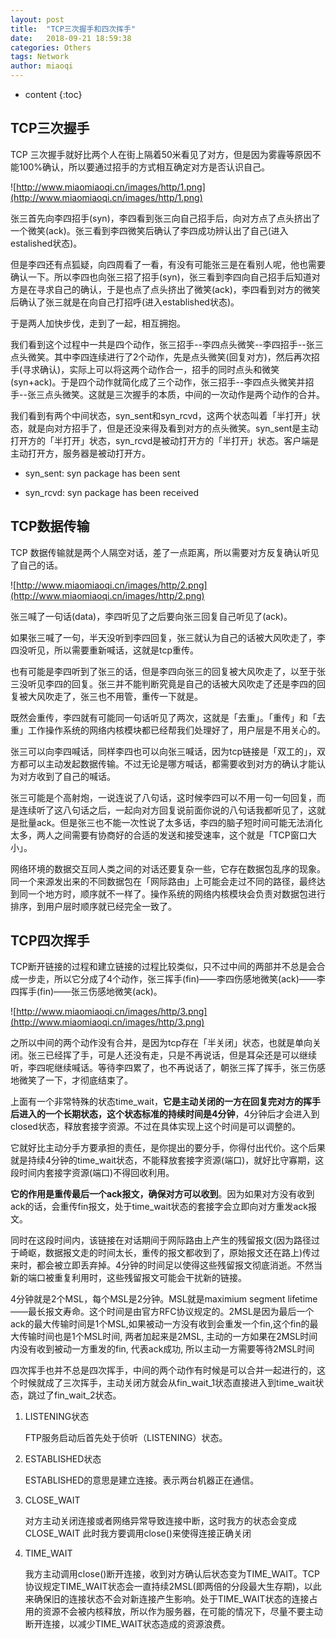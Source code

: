 ```yaml
---
layout: post
title:  "TCP三次握手和四次挥手"
date:   2018-09-21 18:59:38
categories: Others
tags: Network
author: miaoqi
---
```


* content
{:toc} 

## TCP三次握手

TCP 三次握手就好比两个人在街上隔着50米看见了对方，但是因为雾霾等原因不能100%确认，所以要通过招手的方式相互确定对方是否认识自己。

![http://www.miaomiaoqi.cn/images/http/1.png](http://www.miaomiaoqi.cn/images/http/1.png)

张三首先向李四招手(syn)，李四看到张三向自己招手后，向对方点了点头挤出了一个微笑(ack)。张三看到李四微笑后确认了李四成功辨认出了自己(进入estalished状态)。

但是李四还有点狐疑，向四周看了一看，有没有可能张三是在看别人呢，他也需要确认一下。所以李四也向张三招了招手(syn)，张三看到李四向自己招手后知道对方是在寻求自己的确认，于是也点了点头挤出了微笑(ack)，李四看到对方的微笑后确认了张三就是在向自己打招呼(进入established状态)。

于是两人加快步伐，走到了一起，相互拥抱。

我们看到这个过程中一共是四个动作，张三招手--李四点头微笑--李四招手--张三点头微笑。其中李四连续进行了2个动作，先是点头微笑(回复对方)，然后再次招手(寻求确认)，实际上可以将这两个动作合一，招手的同时点头和微笑(syn+ack)。于是四个动作就简化成了三个动作，张三招手--李四点头微笑并招手--张三点头微笑。这就是三次握手的本质，中间的一次动作是两个动作的合并。

我们看到有两个中间状态，syn_sent和syn_rcvd，这两个状态叫着「半打开」状态，就是向对方招手了，但是还没来得及看到对方的点头微笑。syn_sent是主动打开方的「半打开」状态，syn_rcvd是被动打开方的「半打开」状态。客户端是主动打开方，服务器是被动打开方。

* syn_sent: syn package has been sent

* syn_rcvd: syn package has been received

## TCP数据传输

TCP 数据传输就是两个人隔空对话，差了一点距离，所以需要对方反复确认听见了自己的话。

![http://www.miaomiaoqi.cn/images/http/2.png](http://www.miaomiaoqi.cn/images/http/2.png)

张三喊了一句话(data)，李四听见了之后要向张三回复自己听见了(ack)。

如果张三喊了一句，半天没听到李四回复，张三就认为自己的话被大风吹走了，李四没听见，所以需要重新喊话，这就是tcp重传。

也有可能是李四听到了张三的话，但是李四向张三的回复被大风吹走了，以至于张三没听见李四的回复。张三并不能判断究竟是自己的话被大风吹走了还是李四的回复被大风吹走了，张三也不用管，重传一下就是。

既然会重传，李四就有可能同一句话听见了两次，这就是「去重」。「重传」和「去重」工作操作系统的网络内核模块都已经帮我们处理好了，用户层是不用关心的。



张三可以向李四喊话，同样李四也可以向张三喊话，因为tcp链接是「双工的」，双方都可以主动发起数据传输。不过无论是哪方喊话，都需要收到对方的确认才能认为对方收到了自己的喊话。

张三可能是个高射炮，一说连说了八句话，这时候李四可以不用一句一句回复，而是连续听了这八句话之后，一起向对方回复说前面你说的八句话我都听见了，这就是批量ack。但是张三也不能一次性说了太多话，李四的脑子短时间可能无法消化太多，两人之间需要有协商好的合适的发送和接受速率，这个就是「TCP窗口大小」。

网络环境的数据交互同人类之间的对话还要复杂一些，它存在数据包乱序的现象。同一个来源发出来的不同数据包在「网际路由」上可能会走过不同的路径，最终达到同一个地方时，顺序就不一样了。操作系统的网络内核模块会负责对数据包进行排序，到用户层时顺序就已经完全一致了。


## TCP四次挥手

TCP断开链接的过程和建立链接的过程比较类似，只不过中间的两部并不总是会合成一步走，所以它分成了4个动作，张三挥手(fin)——李四伤感地微笑(ack)——李四挥手(fin)——张三伤感地微笑(ack)。

![http://www.miaomiaoqi.cn/images/http/3.png](http://www.miaomiaoqi.cn/images/http/3.png)

之所以中间的两个动作没有合并，是因为tcp存在「半关闭」状态，也就是单向关闭。张三已经挥了手，可是人还没有走，只是不再说话，但是耳朵还是可以继续听，李四呢继续喊话。等待李四累了，也不再说话了，朝张三挥了挥手，张三伤感地微笑了一下，才彻底结束了。

上面有一个非常特殊的状态time_wait，**它是主动关闭的一方在回复完对方的挥手后进入的一个长期状态，这个状态标准的持续时间是4分钟**，4分钟后才会进入到closed状态，释放套接字资源。不过在具体实现上这个时间是可以调整的。

它就好比主动分手方要承担的责任，是你提出的要分手，你得付出代价。这个后果就是持续4分钟的time_wait状态，不能释放套接字资源(端口)，就好比守寡期，这段时间内套接字资源(端口)不得回收利用。

**它的作用是重传最后一个ack报文，确保对方可以收到**。因为如果对方没有收到ack的话，会重传fin报文，处于time_wait状态的套接字会立即向对方重发ack报文。

同时在这段时间内，该链接在对话期间于网际路由上产生的残留报文(因为路径过于崎岖，数据报文走的时间太长，重传的报文都收到了，原始报文还在路上)传过来时，都会被立即丢弃掉。4分钟的时间足以使得这些残留报文彻底消逝。不然当新的端口被重复利用时，这些残留报文可能会干扰新的链接。

4分钟就是2个MSL，每个MSL是2分钟。MSL就是maximium segment lifetime——最长报文寿命。这个时间是由官方RFC协议规定的。2MSL是因为最后一个ack的最大传输时间是1个MSL,如果被动一方没有收到会重发一个fin,这个fin的最大传输时间也是1个MSL时间, 两者加起来是2MSL, 主动的一方如果在2MSL时间内没有收到被动一方重发的fin, 代表ack成功, 所以主动一方需要等待2MSL时间

四次挥手也并不总是四次挥手，中间的两个动作有时候是可以合并一起进行的，这个时候就成了三次挥手，主动关闭方就会从fin_wait_1状态直接进入到time_wait状态，跳过了fin_wait_2状态。


1. LISTENING状态

    FTP服务启动后首先处于侦听（LISTENING）状态。

2. ESTABLISHED状态

    ESTABLISHED的意思是建立连接。表示两台机器正在通信。

3. CLOSE_WAIT

    对方主动关闭连接或者网络异常导致连接中断，这时我方的状态会变成CLOSE_WAIT 此时我方要调用close()来使得连接正确关闭

4. TIME_WAIT

    我方主动调用close()断开连接，收到对方确认后状态变为TIME_WAIT。TCP协议规定TIME_WAIT状态会一直持续2MSL(即两倍的分段最大生存期)，以此来确保旧的连接状态不会对新连接产生影响。处于TIME_WAIT状态的连接占用的资源不会被内核释放，所以作为服务器，在可能的情况下，尽量不要主动断开连接，以减少TIME_WAIT状态造成的资源浪费。
